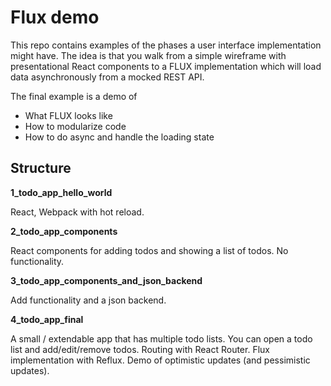# Flux demo

This repo contains examples of the phases a user interface implementation might have.
The idea is that you walk from a simple wireframe with presentational React components to a FLUX implementation
which will load data asynchronously from a mocked REST API.


The final example is a demo of
- What FLUX looks like
- How to modularize code
- How to do async and handle the loading state


## Structure

**1_todo_app_hello_world**

React, Webpack with hot reload.

**2_todo_app_components**

React components for adding todos and showing a list of todos.
No functionality.

**3_todo_app_components_and_json_backend**

Add functionality and a json backend.

**4_todo_app_final**

A small / extendable app that has multiple todo lists. 
You can open a todo list and add/edit/remove todos.
Routing with React Router.
Flux implementation with Reflux.
Demo of optimistic updates (and pessimistic updates).
 
